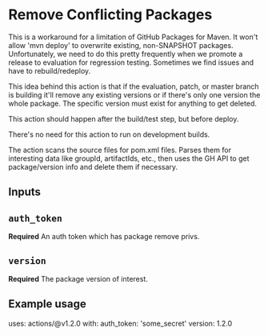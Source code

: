 # Remove Conflicting Packages
This is a workaround for a limitation of GitHub Packages for Maven. It won't allow 'mvn deploy' to overwrite existing,
non-SNAPSHOT packages. Unfortunately, we need to do this pretty frequently when we promote a release to evaluation for
regression testing. Sometimes we find issues and have to rebuild/redeploy.

This idea behind this action is that if the evaluation, patch, or master branch is building it'll remove any existing
versions or if there's only one version the whole package. The specific version must exist for anything to get deleted.

This action should happen after the build/test step, but before deploy.

There's no need for this action to run on development builds.

The action scans the source files for pom.xml files. Parses them for interesting data like groupId, artifactIds, etc.,
then uses the GH API to get package/version info and delete them if necessary.

## Inputs

## `auth_token`

**Required** An auth token which has package remove privs.

## `version`

**Required** The package version of interest.

## Example usage
uses: actions/@v1.2.0
with:
  auth_token: 'some_secret'
  version: 1.2.0